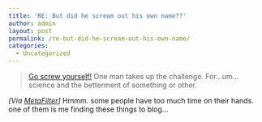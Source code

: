 ```yaml
---
title: 'RE: But did he scream out his own name??'
author: admin
layout: post
permalink: /re-but-did-he-scream-out-his-own-name/
categories:
  - Uncategorized
---
```

> [Go screw yourself!][1] One man takes up the challenge. For&#8230;um&#8230;science and the betterment of something or other.

*[Via [MetaFilter][2]]* Hmmm. some people have too much time on their hands. one of them is me finding these things to blog&#8230;

 [1]: http://www.nerve.com/regulars/ididitforscience/strapon/
 [2]: http://www.metafilter.com/mefi/32036